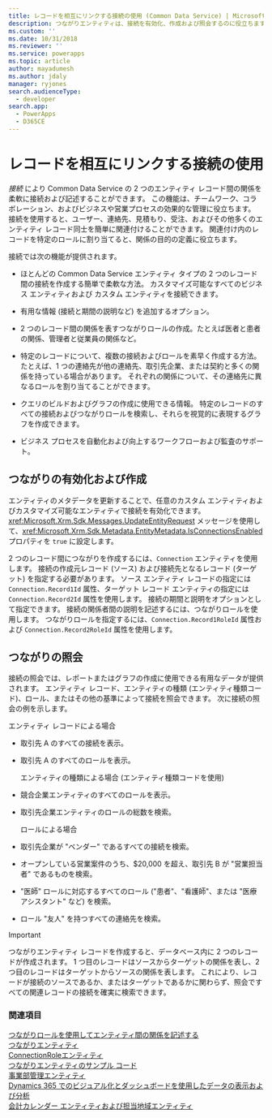 ```yaml
---
title: レコードを相互にリンクする接続の使用 (Common Data Service) | MicrosoftDocs
description: つながりエンティティは、接続を有効化、作成および照会するのに役立ちます。
ms.custom: ''
ms.date: 10/31/2018
ms.reviewer: ''
ms.service: powerapps
ms.topic: article
author: mayadumesh
ms.author: jdaly
manager: ryjones
search.audienceType:
  - developer
search.app:
  - PowerApps
  - D365CE
---
```

# <a name="use-connections-to-link-records-to-each-other"></a>レコードを相互にリンクする接続の使用

*接続* により Common Data Service の 2 つのエンティティ レコード間の関係を柔軟に接続および記述することができます。 この機能は、チームワーク、コラボレーション、およびビジネスや営業プロセスの効果的な管理に役立ちます。 接続を使用すると、ユーザー、連絡先、見積もり、受注、およびその他多くのエンティティ レコード同士を簡単に関連付けることができます。 関連付け内のレコードを特定のロールに割り当てると、関係の目的の定義に役立ちます。  
  
 接続では次の機能が提供されます。  
  
- ほとんどの Common Data Service エンティティ タイプの 2 つのレコード間の接続を作成する簡単で柔軟な方法。 カスタマイズ可能なすべてのビジネス エンティティおよび カスタム エンティティを接続できます。  
  
- 有用な情報 (接続と期間の説明など) を追加するオプション。  
  
- 2 つのレコード間の関係を表すつながりロールの作成。たとえば医者と患者の関係、管理者と従業員の関係など。  
  
- 特定のレコードについて、複数の接続およびロールを素早く作成する方法。 たとえば、1 つの連絡先が他の連絡先、取引先企業、または契約と多くの関係を持っている場合があります。 それぞれの関係について、その連絡先に異なるロールを割り当てることができます。  
  
- クエリのビルドおよびグラフの作成に使用できる情報。 特定のレコードのすべての接続およびつながりロールを検索し、それらを視覚的に表現するグラフを作成できます。  
  
- ビジネス プロセスを自動化および向上するワークフローおよび監査のサポート。  
  
## <a name="enabling-and-creating-connections"></a>つながりの有効化および作成  
 エンティティのメタデータを更新することで、任意のカスタム エンティティおよびカスタマイズ可能なエンティティで接続を有効化できます。 <xref:Microsoft.Xrm.Sdk.Messages.UpdateEntityRequest> メッセージを使用して、<xref:Microsoft.Xrm.Sdk.Metadata.EntityMetadata.IsConnectionsEnabled> プロパティを `true` に設定します。  
  
 2 つのレコード間につながりを作成するには、`Connection` エンティティを使用します。 接続の作成元レコード (ソース) および接続先となるレコード (ターゲット) を指定する必要があります。 ソース エンティティ レコードの指定には `Connection.Record1Id` 属性、ターゲット レコード エンティティの指定には `Connection.Record2Id` 属性を使用します。 接続の期間と説明をオプションとして指定できます。 接続の関係者間の説明を記述するには、つながりロールを使用します。 つながりロールを指定するには、`Connection.Record1RoleId` 属性および `Connection.Record2RoleId` 属性を使用します。  
  
## <a name="querying-connections"></a>つながりの照会  
 接続の照会では、レポートまたはグラフの作成に使用できる有用なデータが提供されます。 エンティティ レコード、エンティティの種類 (エンティティ種類コード)、ロール、またはその他の基準によって接続を照会できます。 次に接続の照会の例を示します。  
  
 エンティティ レコードによる場合  
  
- 取引先 A のすべての接続を表示。  
  
- 取引先 A のすべてのロールを表示。  
  
  エンティティの種類による場合 (エンティティ種類コードを使用)  
  
- 競合企業エンティティのすべてのロールを表示。  
  
- 取引先企業エンティティのロールの総数を検索。  
  
  ロールによる場合  
  
- 取引先企業が "ベンダー" であるすべての接続を検索。  
  
- オープンしている営業案件のうち、$20,000 を超え、取引先 B が "営業担当者" であるものを検索。  
  
- "医師" ロールに対応するすべてのロール ("患者"、"看護師"、または "医療アシスタント" など) を検索。  
  
- ロール "友人" を持つすべての連絡先を検索。  
  
> [!IMPORTANT]
>  つながりエンティティ レコードを作成すると、データベース内に 2 つのレコードが作成されます。 1 つ目のレコードはソースからターゲットの関係を表し、2 つ目のレコードはターゲットからソースの関係を表します。 これにより、レコードが接続のソースであるか、またはターゲットであるかに関わらず、照会ですべての関連レコードの接続を確実に検索できます。  
  
### <a name="see-also"></a>関連項目  
 [つながりロールを使用してエンティティ間の関係を記述する](describe-relationship-entities-connection-roles.md)   
 [つながりエンティティ](/reference/entities/connection.md)   
 [ConnectionRoleエンティティ](/reference/entities/connectionrole.md)   
 [つながりエンティティのサンプル コード](/dynamics365/customer-engagement/developer/sample-code-connection-entities)   
 [事業部管理エンティティ](/dynamics365/customer-engagement/developer/business-management-entities)   
 [Dynamics 365 でのビジュアル化とダッシュボードを使用したデータの表示および分析](/dynamics365/customer-engagement/developer/customize-dev/customize-visualizations-dashboards)   
 [会計カレンダー エンティティおよび担当地域エンティティ](/dynamics365/customer-engagement/developer/fiscal-calendar-and-territory-entities)